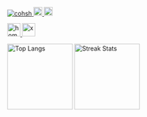 <p align="left">
    <a href="https://github.com/cohsh/cohsh/">
        <img src="https://komarev.com/ghpvc/?username=cohsh" alt="cohsh" />
    </a>
    <a href="https://github.com/cohsh">
        <img height="20" src="https://img.shields.io/github/followers/cohsh?logo=github" />
    </a>
    <a href="https://github.com/cohsh">
        <img height="20" src="https://img.shields.io/github/stars/cohsh?logo=github" />
    </a>
</p>

<p align="left"> 
  <a href="https://cohsh.github.io/">
    <img alt="homepage" width="30px" src="https://simpleicons.org/icons/homeassistantcommunitystore.svg" />
  </a>
  <a href="https://twitter.com/cohsh_">
    <img alt="x" width="30px" src="https://simpleicons.org/icons/x.svg" />
  </a>
</p>

<p align="left"> 
  <img alt="Top Langs" height="150px" src="https://github-readme-stats.vercel.app/api/top-langs/?username=cohsh&show_icons=true&layout=compact&theme=dark&hide=tex" />
  <img alt="Streak Stats" height="150px" src="https://github-readme-streak-stats.herokuapp.com/?user=cohsh&theme=dark">
</p>